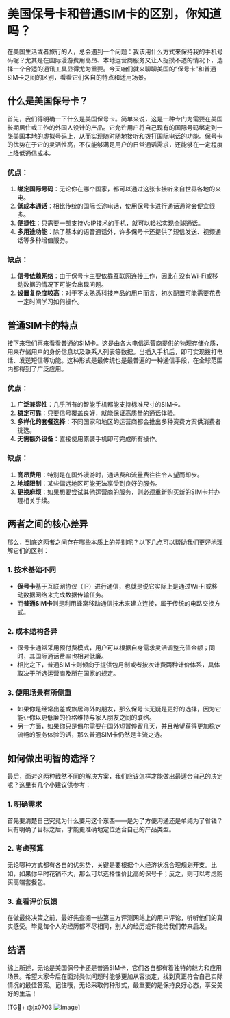 # 美国保号卡和普通SIM卡的区别，你知道吗？

在美国生活或者旅行的人，总会遇到一个问题：我该用什么方式来保持我的手机号码呢？尤其是在国际漫游费用高昂、本地运营商服务又让人捉摸不透的情况下，选择一个合适的通讯工具显得尤为重要。今天咱们就来聊聊美国的“保号卡”和普通SIM卡之间的区别，看看它们各自的特点和适用场景。

## 什么是美国保号卡？

首先，我们得明确一下什么是美国保号卡。简单来说，这是一种专门为需要在美国长期居住或工作的外国人设计的产品。它允许用户将自己现有的国际号码绑定到一张美国本地的虚拟号码上，从而实现随时随地接听和拨打国际电话的功能。保号卡的优势在于它的灵活性高，不仅能够满足用户的日常通话需求，还能够在一定程度上降低通信成本。

### 优点：
1. **绑定国际号码**：无论你在哪个国家，都可以通过这张卡接听来自世界各地的来电。
2. **低成本通话**：相比传统的国际长途电话，使用保号卡进行通话通常会便宜很多。
3. **便捷性**：只需要一部支持VoIP技术的手机，就可以轻松实现全球通话。
4. **多用途功能**：除了基本的语音通话外，许多保号卡还提供了短信发送、视频通话等多种增值服务。

### 缺点：
1. **信号依赖网络**：由于保号卡主要依靠互联网连接工作，因此在没有Wi-Fi或移动数据的情况下可能会出现问题。
2. **设置复杂度较高**：对于不太熟悉科技产品的用户而言，初次配置可能需要花费一定时间学习如何操作。

## 普通SIM卡的特点

接下来我们再来看看普通的SIM卡。这是由各大电信运营商提供的物理存储介质，用来存储用户的身份信息以及联系人列表等数据。当插入手机后，即可实现拨打电话、发送短信等功能。这种形式是最传统也是最普遍的一种通信手段，在全球范围内都得到了广泛应用。

### 优点：
1. **广泛兼容性**：几乎所有的智能手机都能支持标准尺寸的SIM卡。
2. **稳定可靠**：只要信号覆盖良好，就能保证高质量的通话体验。
3. **多样化的套餐选择**：不同国家和地区的运营商都会推出多种资费方案供消费者挑选。
4. **无需额外设备**：直接使用原装手机即可完成所有操作。

### 缺点：
1. **高昂费用**：特别是在国外漫游时，通话费和流量费往往令人望而却步。
2. **地域限制**：某些偏远地区可能无法享受到良好的服务。
3. **更换麻烦**：如果想要尝试其他运营商的服务，则必须重新购买新的SIM卡并办理相关手续。

## 两者之间的核心差异

那么，到底这两者之间存在哪些本质上的差别呢？以下几点可以帮助我们更好地理解它们的区别：

### 1. 技术基础不同
- **保号卡**基于互联网协议（IP）进行通信，也就是说它实际上是通过Wi-Fi或移动数据网络来完成数据传输任务。
- 而**普通SIM卡**则是利用蜂窝移动通信技术来建立连接，属于传统的电路交换方式。

### 2. 成本结构各异
- 保号卡通常采用预付费模式，用户可以根据自身需求灵活调整充值金额；同时，其国际通话费率也相对低廉。
- 相比之下，普通SIM卡则倾向于提供包月制或者按次计费两种计价体系，具体取决于所选运营商及所在国家的规定。

### 3. 使用场景有所侧重
- 如果你是经常出差或旅居海外的朋友，那么保号卡无疑是更好的选择，因为它能让你以更低廉的价格维持与家人朋友之间的联络。
- 另一方面，如果你只是偶尔需要在国外短暂停留几天，并且希望获得更加稳定流畅的服务体验的话，那么普通SIM卡仍然是主流之选。

## 如何做出明智的选择？

最后，面对这两种截然不同的解决方案，我们应该怎样才能做出最适合自己的决定呢？这里有几个小建议供参考：

### 1. 明确需求
首先要清楚自己究竟为什么要用这个东西——是为了方便沟通还是单纯为了省钱？只有明确了目标之后，才能更准确地定位适合自己的产品类型。

### 2. 考虑预算
无论哪种方式都有各自的优劣势，关键是要根据个人经济状况合理规划开支。比如，如果你平时花销不大，那么可以选择性价比高的保号卡；反之，则可以考虑购买高端套餐包。

### 3. 查看评价反馈
在做最终决策之前，最好先查阅一些第三方评测网站上的用户评论，听听他们的真实感受。毕竟每个人的经历都不尽相同，别人的经历或许能给我们带来启发。

## 结语

综上所述，无论是美国保号卡还是普通SIM卡，它们各自都有着独特的魅力和应用场景。希望大家今后在面对类似问题时能够更加从容淡定，找到真正符合自己实际情况的最佳答案。记住哦，无论采取何种形式，最重要的是保持良好心态，享受美好的生活！

[TG💪+ @jx0703 ![Image](https://github.com/user-attachments/assets/dbca1d08-cadb-493c-b0ec-ad6f7a83f270)]